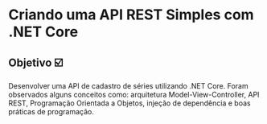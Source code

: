 
# Criando uma API REST Simples com .NET Core

## Objetivo ☑️

Desenvolver uma API de cadastro de séries utilizando .NET Core. Foram observados alguns conceitos como: arquitetura Model-View-Controller, API REST, Programação Orientada a Objetos, injeção de dependência e boas práticas de programação. 
